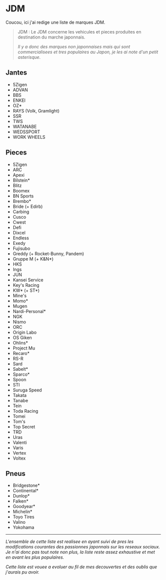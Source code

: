 # JDM

Coucou, ici j'ai redige une liste de marques JDM.

> JDM : Le JDM concerne les vehicules et pieces produites en destination du marche japonnais.
>
> *Il y a donc des marques non japonnaises mais qui sont commercialisees et tres populaires au Japon, je les ai note d'un petit asterisque.*

## Jantes

- 5Zigen
- ADVAN
- BBS
- ENKEI
- OZ\*
- RAYS (Volk, Gramlight)
- SSR
- TWS
- WATANABE 
- WEDSSPORT
- WORK WHEELS

## Pieces

- 5Zigen
- ARC
- Apexi
- Bilstein\*
- Blitz
- Boomex
- BN Sports
- Brembo\*
- Bride (+ Edirb)
- Carbing
- Cusco
- Cwest
- Defi
- Dixcel
- Endless
- Exedy
- Fujisubo
- Greddy (+ Rocket-Bunny, Pandem)
- Gruppe M (+ K&N\*)
- HKS
- Ings
- JUN
- Kansei Service
- Key's Racing
- KW\* (+ ST\*)
- Mine's
- Momo\*
- Mugen
- Nardi-Personal\*
- NGK
- Nismo
- ORC
- Origin Labo
- OS Giken
- Ohlins\*
- Project Mu
- Recaro\*
- RS-R
- Sard
- Sabelt\*
- Sparco\*
- Spoon
- STI
- Suruga Speed
- Takata
- Tanabe
- Tein
- Toda Racing
- Tomei
- Tom's
- Top Secret
- TRD
- Uras
- Valenti
- Varis
- Vertex
- Voltex

## Pneus

- Bridgestone\*
- Continental\*
- Dunlop\*
- Falken\*
- Goodyear\*
- Michelin\*
- Toyo Tires
- Valino
- Yokohama

-----
*L'ensemble de cette liste est realisee en ayant suivi de pres les modifications courantes des passionnes japonnais sur les reseaux sociaux. Je n'ai donc pas tout note non plus, la liste reste assez exhaustive et met en avant les plus populaires.*

*Cette liste est vouee a evoluer au fil de mes decouvertes et des oublis que j'aurais pu avoir.*
